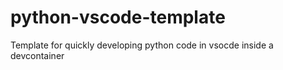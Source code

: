# python-vscode-template
Template for quickly developing python code in vsocde inside a devcontainer

